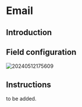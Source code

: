# Email

## Introduction

## Field configuration

![20240512175609](https://static-docs.nocobase.com/20240512175609.png)

## Instructions

to be added.
